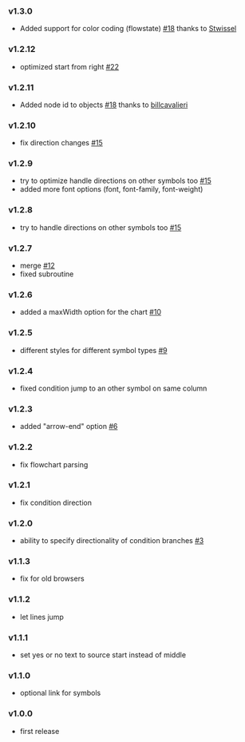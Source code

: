 ### v1.3.0

- Added support for color coding (flowstate) [#18](https://github.com/adrai/flowchart.js/pull/23) thanks to [Stwissel](https://github.com/Stwissel)

### v1.2.12

- optimized start from right [#22](https://github.com/adrai/flowchart.js/issues/22)

### v1.2.11

- Added node id to objects [#18](https://github.com/adrai/flowchart.js/pull/18) thanks to [billcavalieri](https://github.com/billcavalieri)

### v1.2.10

- fix direction changes [#15](https://github.com/adrai/flowchart.js/issues/15)

### v1.2.9

- try to optimize handle directions on other symbols too [#15](https://github.com/adrai/flowchart.js/issues/15)
- added more font options (font, font-family, font-weight)

### v1.2.8

- try to handle directions on other symbols too [#15](https://github.com/adrai/flowchart.js/issues/15)

### v1.2.7

- merge [#12](https://github.com/adrai/flowchart.js/pull/12)
- fixed subroutine

### v1.2.6

- added a maxWidth option for the chart [#10](https://github.com/adrai/flowchart.js/pull/10)

### v1.2.5

- different styles for different symbol types [#9](https://github.com/adrai/flowchart.js/issues/9)

### v1.2.4

- fixed condition jump to an other symbol on same column

### v1.2.3

- added "arrow-end" option [#6](https://github.com/adrai/flowchart.js/pull/6)

### v1.2.2

- fix flowchart parsing

### v1.2.1

- fix condition direction

### v1.2.0

- ability to specify directionality of condition branches [#3](https://github.com/adrai/flowchart.js/issues/3)

### v1.1.3

- fix for old browsers

### v1.1.2

- let lines jump

### v1.1.1

- set yes or no text to source start instead of middle

### v1.1.0

- optional link for symbols


### v1.0.0

- first release
